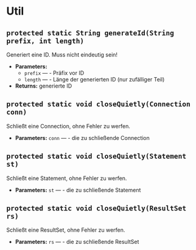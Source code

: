 # Util


## `protected static String generateId(String prefix, int length)`

Generiert eine ID. Muss nicht eindeutig sein!

 * **Parameters:**
   * `prefix` — - Präfix vor ID
   * `length` — - Länge der generierten ID (nur zufälliger Teil)
 * **Returns:** generierte ID

## `protected static void closeQuietly(Connection conn)`

Schließt eine Connection, ohne Fehler zu werfen.

 * **Parameters:** `conn` — - die zu schließende Connection

## `protected static void closeQuietly(Statement st)`

Schließt eine Statement, ohne Fehler zu werfen.

 * **Parameters:** `st` — - die zu schließende Statement

## `protected static void closeQuietly(ResultSet rs)`

Schließt eine ResultSet, ohne Fehler zu werfen.

 * **Parameters:** `rs` — - die zu schließende ResultSet
